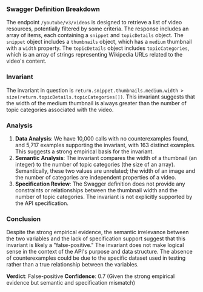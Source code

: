 ### Swagger Definition Breakdown
The endpoint `/youtube/v3/videos` is designed to retrieve a list of video resources, potentially filtered by some criteria. The response includes an array of items, each containing a `snippet` and `topicDetails` object. The `snippet` object includes a `thumbnails` object, which has a `medium` thumbnail with a `width` property. The `topicDetails` object includes `topicCategories`, which is an array of strings representing Wikipedia URLs related to the video's content.

### Invariant
The invariant in question is `return.snippet.thumbnails.medium.width > size(return.topicDetails.topicCategories[])`. This invariant suggests that the width of the medium thumbnail is always greater than the number of topic categories associated with the video.

### Analysis
1. **Data Analysis**: We have 10,000 calls with no counterexamples found, and 5,717 examples supporting the invariant, with 163 distinct examples. This suggests a strong empirical basis for the invariant.
2. **Semantic Analysis**: The invariant compares the width of a thumbnail (an integer) to the number of topic categories (the size of an array). Semantically, these two values are unrelated; the width of an image and the number of categories are independent properties of a video.
3. **Specification Review**: The Swagger definition does not provide any constraints or relationships between the thumbnail width and the number of topic categories. The invariant is not explicitly supported by the API specification.

### Conclusion
Despite the strong empirical evidence, the semantic irrelevance between the two variables and the lack of specification support suggest that this invariant is likely a "false-positive." The invariant does not make logical sense in the context of the API's purpose and data structure. The absence of counterexamples could be due to the specific dataset used in testing rather than a true relationship between the variables.

**Verdict**: False-positive
**Confidence**: 0.7 (Given the strong empirical evidence but semantic and specification mismatch)
